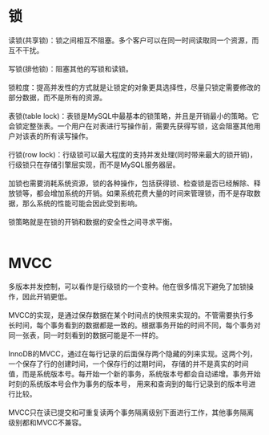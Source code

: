 <h1>锁</h1>
读锁(共享锁)：锁之间相互不阻塞。多个客户可以在同一时间读取同一个资源，而互不干扰。<br /><br />
写锁(排他锁)：阻塞其他的写锁和读锁。<br /><br />
锁粒度：提高并发性的方式就是让锁定的对象更具选择性，尽量只锁定需要修改的部分数据，而不是所有的资源。<br /><br />
表锁(table lock)：表锁是MySQL中最基本的锁策略，并且是开销最小的策略。它会锁定整张表。一个用户在对表进行写操作前，需要先获得写锁，这会阻塞其他用户对该表的所有读写操作。<br /><br />
行锁(row lock)：行级锁可以最大程度的支持并发处理(同时带来最大的锁开销)，行级锁只在存储引擎层实现，而不是MySQL服务器层。<br /><br />
加锁也需要消耗系统资源，锁的各种操作，包括获得锁、检查锁是否已经解除、释放锁等，都会增加系统的开销。如果系统花费大量的时间来管理锁，而不是存取数据，那么系统的性能可能会因此受到影响。<br /><br />
锁策略就是在锁的开销和数据的安全性之间寻求平衡。<br /><br />

<h1>MVCC</h1>
多版本并发控制，可以看作是行级锁的一个变种。他在很多情况下避免了加锁操作，因此开销更低。<br /><br />
MVCC的实现，是通过保存数据在某个时间点的快照来实现的。不管需要执行多长时间，每个事务看到的数据都是一致的。根据事务开始的时间不同，每个事务对同一张表，同一时刻看到的数据可能是不一样的。<br /><br />
InnoDB的MVCC，通过在每行记录的后面保存两个隐藏的列来实现。这两个列，一个保存了行的创建时间，一个保存行的过期时间，
存储的并不是真实的时间值，而是系统版本号。每开始一个新的事务，系统版本号都会自动递增。事务开始时刻的系统版本号会作为事务的版本号，
用来和查询到的每行记录到的版本号进行比较。<br /><br />
MVCC只在读已提交和可重复读两个事务隔离级别下面进行工作，其他事务隔离级别都和MVCC不兼容。